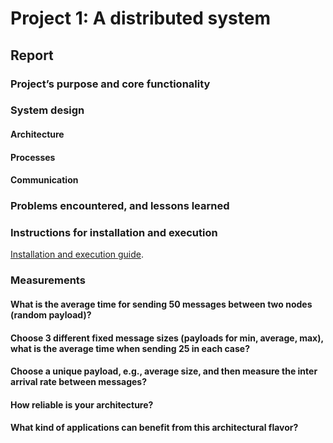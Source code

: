 # Project 1: A distributed system

## Report

### Project’s purpose and core functionality

### System design 

#### Architecture

#### Processes

#### Communication

### Problems encountered, and lessons learned

### Instructions for installation and execution

[Installation and execution guide](./documents/installation.md).

### Measurements

#### What is the average time for sending 50 messages between two nodes (random payload)?

#### Choose 3 different fixed message sizes (payloads for min, average, max), what is the average time when sending 25 in each case?

#### Choose a unique payload, e.g., average size, and then measure the inter arrival rate between messages?

#### How reliable is your architecture? 

#### What kind of applications can benefit from this architectural flavor?

